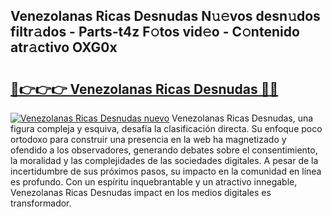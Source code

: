 ## Venezolanas Ricas Desnudas N𝚞𝚎vos desn𝚞dos filtr𝚊dos - Parts-t4z F𝚘tos vid𝚎o - C𝚘ntenido atr𝚊ctivo OXG0x

# <h2><a href="http://mb1s4n.tromn.icu/?c=Venezolanas+Ricas+Desnudas">🔗👉👉👉 Venezolanas Ricas Desnudas 🔗🔗</a></h2>

[![Venezolanas Ricas Desnudas nuevo](https://i.imgur.com/pEAQMta.gif)](http://mb1s4n.tromn.icu/?c=Venezolanas+Ricas+Desnudas)
Venezolanas Ricas Desnudas, una figura compleja y esquiva, desafía la clasificación directa. Su enfoque poco ortodoxo para construir una presencia en la web ha magnetizado y ofendido a los observadores, generando debates sobre el consentimiento, la moralidad y las complejidades de las sociedades digitales. A pesar de la incertidumbre de sus próximos pasos, su impacto en la comunidad en línea es profundo. Con un espíritu inquebrantable y un atractivo innegable, Venezolanas Ricas Desnudas impact en los medios digitales es transformador.
